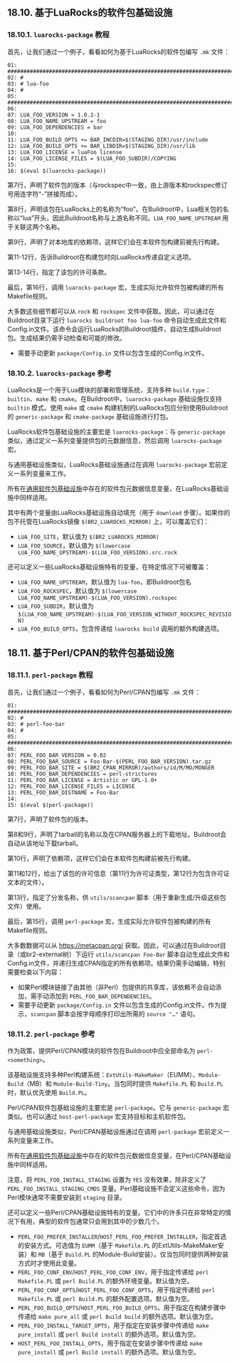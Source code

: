 ## 18.10. 基于LuaRocks的软件包基础设施

### 18.10.1. `luarocks-package` 教程

首先，让我们通过一个例子，看看如何为基于LuaRocks的软件包编写 `.mk` 文件：

```
01: ################################################################################
02: #
03: # lua-foo
04: #
05: ################################################################################
06:
07: LUA_FOO_VERSION = 1.0.2-1
08: LUA_FOO_NAME_UPSTREAM = foo
09: LUA_FOO_DEPENDENCIES = bar
10:
11: LUA_FOO_BUILD_OPTS += BAR_INCDIR=$(STAGING_DIR)/usr/include
12: LUA_FOO_BUILD_OPTS += BAR_LIBDIR=$(STAGING_DIR)/usr/lib
13: LUA_FOO_LICENSE = luaFoo license
14: LUA_FOO_LICENSE_FILES = $(LUA_FOO_SUBDIR)/COPYING
15:
16: $(eval $(luarocks-package))
```

第7行，声明了软件包的版本（与rockspec中一致，由上游版本和rockspec修订号用连字符“-”拼接而成）。

第8行，声明该包在LuaRocks上的名称为“foo”。在Buildroot中，Lua相关包的名称以“lua”开头，因此Buildroot名称与上游名称不同。`LUA_FOO_NAME_UPSTREAM` 用于关联这两个名称。

第9行，声明了对本地库的依赖项，这样它们会在本软件包构建前被先行构建。

第11-12行，告诉Buildroot在构建包时向LuaRocks传递自定义选项。

第13-14行，指定了该包的许可条款。

最后，第16行，调用 `luarocks-package` 宏，生成实际允许软件包被构建的所有Makefile规则。

大多数这些细节都可以从 `rock` 和 `rockspec` 文件中获取。因此，可以通过在Buildroot目录下运行 `luarocks buildroot foo lua-foo` 命令自动生成此文件和Config.in文件。该命令会运行LuaRocks的Buildroot插件，自动生成Buildroot包。生成结果仍需手动检查和可能的修改。

- 需要手动更新 `package/Config.in` 文件以包含生成的Config.in文件。

### 18.10.2. `luarocks-package` 参考

LuaRocks是一个用于Lua模块的部署和管理系统，支持多种 `build.type`：`builtin`、`make` 和 `cmake`。在Buildroot中，`luarocks-package` 基础设施仅支持 `builtin` 模式。使用 `make` 或 `cmake` 构建机制的LuaRocks包应分别使用Buildroot的 `generic-package` 和 `cmake-package` 基础设施进行打包。

LuaRocks软件包基础设施的主要宏是 `luarocks-package`：与 `generic-package` 类似，通过定义一系列变量提供包的元数据信息，然后调用 `luarocks-package` 宏。

与通用基础设施类似，LuaRocks基础设施通过在调用 `luarocks-package` 宏前定义一系列变量来工作。

所有在[通用软件包基础设施](https://buildroot.org/downloads/manual/manual.html#generic-package-reference)中存在的软件包元数据信息变量，在LuaRocks基础设施中同样适用。

其中有两个变量由LuaRocks基础设施自动填充（用于 `download` 步骤）。如果你的包不托管在LuaRocks镜像 `$(BR2_LUAROCKS_MIRROR)` 上，可以覆盖它们：

- `LUA_FOO_SITE`，默认值为 `$(BR2_LUAROCKS_MIRROR)`
- `LUA_FOO_SOURCE`，默认值为 `$(lowercase LUA_FOO_NAME_UPSTREAM)-$(LUA_FOO_VERSION).src.rock`

还可以定义一些LuaRocks基础设施特有的变量，在特定情况下可被覆盖：

- `LUA_FOO_NAME_UPSTREAM`，默认值为 `lua-foo`，即Buildroot包名
- `LUA_FOO_ROCKSPEC`，默认值为 `$(lowercase LUA_FOO_NAME_UPSTREAM)-$(LUA_FOO_VERSION).rockspec`
- `LUA_FOO_SUBDIR`，默认值为 `$(LUA_FOO_NAME_UPSTREAM)-$(LUA_FOO_VERSION_WITHOUT_ROCKSPEC_REVISION)`
- `LUA_FOO_BUILD_OPTS`，包含传递给 `luarocks build` 调用的额外构建选项。

## 18.11. 基于Perl/CPAN的软件包基础设施

### 18.11.1. `perl-package` 教程

首先，让我们通过一个例子，看看如何为Perl/CPAN包编写 `.mk` 文件：

```
01: ################################################################################
02: #
03: # perl-foo-bar
04: #
05: ################################################################################
06:
07: PERL_FOO_BAR_VERSION = 0.02
08: PERL_FOO_BAR_SOURCE = Foo-Bar-$(PERL_FOO_BAR_VERSION).tar.gz
09: PERL_FOO_BAR_SITE = $(BR2_CPAN_MIRROR)/authors/id/M/MO/MONGER
10: PERL_FOO_BAR_DEPENDENCIES = perl-strictures
11: PERL_FOO_BAR_LICENSE = Artistic or GPL-1.0+
12: PERL_FOO_BAR_LICENSE_FILES = LICENSE
13: PERL_FOO_BAR_DISTNAME = Foo-Bar
14:
15: $(eval $(perl-package))
```

第7行，声明了软件包的版本。

第8和9行，声明了tarball的名称以及在CPAN服务器上的下载地址。Buildroot会自动从该地址下载tarball。

第10行，声明了依赖项，这样它们会在本软件包构建前被先行构建。

第11和12行，给出了该包的许可信息（第11行为许可证类型，第12行为包含许可证文本的文件）。

第13行，指定了分发名称，供 `utils/scancpan` 脚本（用于重新生成/升级这些包文件）使用。

最后，第15行，调用 `perl-package` 宏，生成实际允许软件包被构建的所有Makefile规则。

大多数数据可以从 https://metacpan.org/ 获取。因此，可以通过在Buildroot目录（或br2-external树）下运行 `utils/scancpan Foo-Bar` 脚本自动生成此文件和Config.in文件，并递归生成CPAN指定的所有依赖项。结果仍需手动编辑，特别需要检查以下内容：

- 如果Perl模块链接了由其他（非Perl）包提供的共享库，该依赖不会自动添加，需手动添加到 `PERL_FOO_BAR_DEPENDENCIES`。
- 需要手动更新 `package/Config.in` 文件以包含生成的Config.in文件。作为提示，`scancpan` 脚本会按字母顺序打印出所需的 `source "…"` 语句。

### 18.11.2. `perl-package` 参考

作为政策，提供Perl/CPAN模块的软件包在Buildroot中应全部命名为 `perl-<something>`。

该基础设施支持多种Perl构建系统：`ExtUtils-MakeMaker`（EUMM）、`Module-Build`（MB）和 `Module-Build-Tiny`。当包同时提供 `Makefile.PL` 和 `Build.PL` 时，默认优先使用 `Build.PL`。

Perl/CPAN软件包基础设施的主要宏是 `perl-package`。它与 `generic-package` 宏类似。也可以通过 `host-perl-package` 宏支持目标和主机软件包。

与通用基础设施类似，Perl/CPAN基础设施通过在调用 `perl-package` 宏前定义一系列变量来工作。

所有在[通用软件包基础设施](https://buildroot.org/downloads/manual/manual.html#generic-package-reference)中存在的软件包元数据信息变量，在Perl/CPAN基础设施中同样适用。

注意，将 `PERL_FOO_INSTALL_STAGING` 设置为 `YES` 没有效果，除非定义了 `PERL_FOO_INSTALL_STAGING_CMDS` 变量。Perl基础设施不会定义这些命令，因为Perl模块通常不需要安装到 `staging` 目录。

还可以定义一些Perl/CPAN基础设施特有的变量。它们中的许多只在非常特定的情况下有用，典型的软件包通常只会用到其中的少数几个。

- `PERL_FOO_PREFER_INSTALLER`/`HOST_PERL_FOO_PREFER_INSTALLER`，指定首选的安装方式。可选值为 `EUMM`（基于 `Makefile.PL` 的ExtUtils-MakeMaker安装）和 `MB`（基于 `Build.PL` 的Module-Build安装）。仅当包同时提供两种安装方式时才使用此变量。
- `PERL_FOO_CONF_ENV`/`HOST_PERL_FOO_CONF_ENV`，用于指定传递给 `perl Makefile.PL` 或 `perl Build.PL` 的额外环境变量。默认值为空。
- `PERL_FOO_CONF_OPTS`/`HOST_PERL_FOO_CONF_OPTS`，用于指定传递给 `perl Makefile.PL` 或 `perl Build.PL` 的额外配置选项。默认值为空。
- `PERL_FOO_BUILD_OPTS`/`HOST_PERL_FOO_BUILD_OPTS`，用于指定在构建步骤中传递给 `make pure_all` 或 `perl Build build` 的额外选项。默认值为空。
- `PERL_FOO_INSTALL_TARGET_OPTS`，用于指定在安装步骤中传递给 `make pure_install` 或 `perl Build install` 的额外选项。默认值为空。
- `HOST_PERL_FOO_INSTALL_OPTS`，用于指定在安装步骤中传递给 `make pure_install` 或 `perl Build install` 的额外选项。默认值为空。
